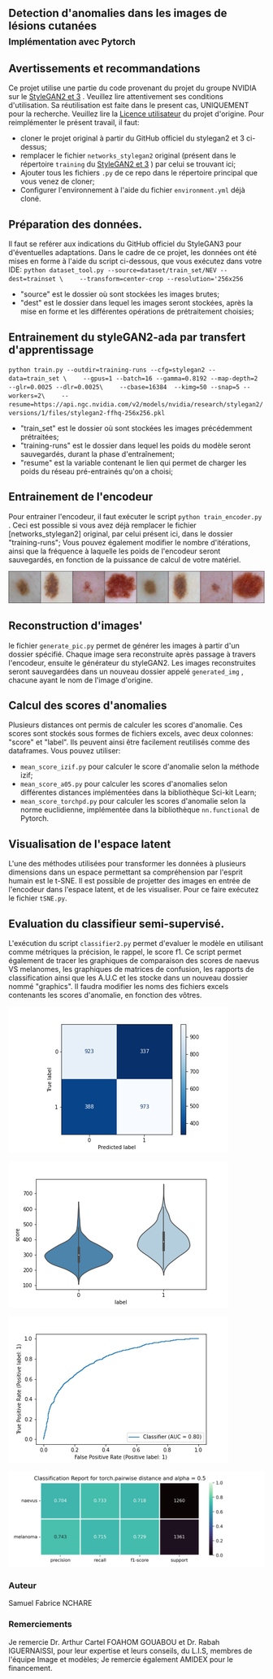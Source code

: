## Detection d'anomalies dans les images de lésions cutanées<br><sub>Implémentation avec Pytorch</sub>


## Avertissements et recommandations

Ce projet utilise une partie du code provenant du projet du groupe NVIDIA sur le [StyleGAN2 et 3](https://github.com/NVlabs/stylegan3/tree/main) . Veuillez lire attentivement ses conditions d'utilisation. Sa réutilisation est faite dans le present cas, UNIQUEMENT pour la recherche. Veuillez lire la [Licence utilisateur](https://github.com/NVlabs/stylegan3/blob/main/LICENSE.txt) du projet d'origine.
Pour reimplémenter le présent travail, il faut:
- cloner le projet original à partir du GitHub officiel du stylegan2 et 3 ci-dessus;
- remplacer le fichier `networks_stylegan2` original (présent dans le répertoire `training` du [StyleGAN2 et 3](https://github.com/NVlabs/stylegan3/tree/main) ) par celui se trouvant ici;
- Ajouter tous les fichiers `.py` de ce repo dans le répertoire principal que vous venez de cloner;
- Configurer l'environnement à l'aide du fichier `environment.yml` déjà cloné.


## Préparation des données.

Il faut se reférer aux indications du GitHub officiel du StyleGAN3 pour d'éventuelles adaptations. Dans le cadre de ce projet, les données ont été mises en forme à l'aide du script ci-dessous, que vous exécutez dans votre IDE:
`python dataset_tool.py --source=dataset/train_set/NEV --dest=trainset \`
`    --transform=center-crop --resolution='256x256`
- "source" est le dossier où sont stockées les images brutes;
- "dest" est le dossier dans lequel les images seront stockées, après la mise en forme et les différentes opérations de prétraitement choisies;

## Entrainement du styleGAN2-ada par transfert d'apprentissage
`python train.py --outdir=training-runs --cfg=stylegan2 --data=train_set \`
`    --gpus=1 --batch=16 --gamma=0.8192 --map-depth=2 --glr=0.0025 --dlr=0.0025\`
`    --cbase=16384  --kimg=50 --snap=5 --workers=2\`
`    --resume=https://api.ngc.nvidia.com/v2/models/nvidia/research/stylegan2/versions/1/files/stylegan2-ffhq-256x256.pkl`
- "train_set" est le dossier où sont stockées les images précédemment prétraitées;
- "training-runs" est le dossier dans lequel les poids du modèle seront sauvegardés, durant la phase d'entraînement;
- "resume" est la variable contenant le lien qui permet de charger les poids du réseau pré-entrainés qu'on a choisi;



## Entrainement de l'encodeur
Pour entrainer l'encodeur, il faut exécuter le script `python train_encoder.py` . Ceci est possible si vous avez déjà remplacer le fichier [networks_stylegan2] original, par celui présent ici, dans le dossier "training-runs";
Vous pouvez également modifier le nombre d'itérations, ainsi que la fréquence à laquelle les poids de l'encodeur seront sauvegardés, en fonction de la puissance de calcul de votre matériel.

<a href="./checkpointed/rec499.png"><img alt="grille images reelles et reconstruites" src="./checkpointed/rec499.png"></img></a>


## Reconstruction d'images'

le fichier `generate_pic.py` permet de générer les images à partir d'un dossier spécifié. Chaque image sera reconstruite après passage à travers l'encodeur, ensuite le générateur du styleGAN2.
Les images reconstruites seront sauvegardées dans un nouveau dossier appelé `generated_img` , chacune ayant le nom de l'image d'origine.

## Calcul des scores d'anomalies

Plusieurs distances ont permis de calculer les scores d'anomalie. Ces scores sont stockés sous formes de fichiers excels, avec deux colonnes: "score" et "label". Ils peuvent ainsi être facilement reutilisés comme des dataframes.
Vous pouvez utiliser:
- `mean_score_izif.py` pour calculer le score d'anomalie selon la méthode izif;
- `mean_score_a05.py` pour calculer les scores d'anomalies selon différentes distances implémentées dans la bibliothèque Sci-kit Learn;
- `mean_score_torchpd.py` pour calculer les scores d'anomalie selon la norme euclidienne, implémentée dans la bibliothèque `nn.functional` de Pytorch.

## Visualisation de l'espace latent

L'une des méthodes utilisées pour transformer les données à plusieurs dimensions dans un espace permettant sa compréhension par l'esprit humain est le t-SNE. Il est possible de projetter des images en entrée de l'encodeur dans l'espace latent, et de les visualiser. Pour ce faire exécutez le fichier `tSNE.py`.

## Evaluation du classifieur semi-supervisé.

L'exécution du script `classifier2.py` permet d'evaluer le modèle en utilisant comme métriques la précision, le rappel, le score f1. Ce script permet également de tracer les graphiques de comparaison des scores de naevus VS melanomes, les graphiques de matrices de confusion, les rapports de classification ainsi que les A.U.C et les stocke dans un nouveau dossier nommé "graphics".
Il faudra modifier les noms des fichiers excels contenants les scores d'anomalie, en fonction des vôtres.

<a href="./graphics/confMatrix_pd05.png"><img alt="Matrice de confusion distance euclidienne de pyTorch" src="./graphics/confMatrix_pd05.png"></img></a>

<a href="./graphics/violon_pd05.png"><img alt="graphique en violon distance euclidienne de pyTorch" src="./graphics/violon_pd05.png"></img></a>

<a href="./graphics/roc_pd05.png"><img alt="AUC distance euclidienne de pyTorch" src="./graphics/roc_pd05.png"></img></a>

<a href="./graphics/report_pd05.png"><img alt="rapport de classification distance euclidienne de pyTorch" src="./graphics/report_pd05.png"></img></a>


### Auteur
Samuel Fabrice NCHARE

### Remerciements
Je remercie Dr. Arthur Cartel FOAHOM GOUABOU et Dr. Rabah IGUERNAISSI, pour leur expertise et leurs conseils, du L.I.S, membres de l'équipe Image et modèles;
Je remercie également AMIDEX pour le financement.
